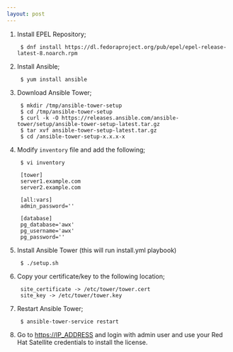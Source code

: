 ```yaml
---
layout: post
---
```



1. Install EPEL Repository;
        
        $ dnf install https://dl.fedoraproject.org/pub/epel/epel-release-latest-8.noarch.rpm

2. Install Ansible;

        $ yum install ansible 

3. Download Ansible Tower;

        $ mkdir /tmp/ansible-tower-setup
        $ cd /tmp/ansible-tower-setup
        $ curl -k -O https://releases.ansible.com/ansible-tower/setup/ansible-tower-setup-latest.tar.gz
        $ tar xvf ansible-tower-setup-latest.tar.gz
        $ cd /ansible-tower-setup-x.x.x-x

5. Modify `inventory` file and add the following;

        $ vi inventory
        
        [tower]
        server1.example.com
        server2.example.com
        
        [all:vars]
        admin_password=''
        
        [database]
        pg_database='awx'
        pg_username='awx'
        pg_password=''

6. Install Ansible Tower (this will run install.yml playbook)

        $ ./setup.sh

7. Copy your certificate/key to the following location;

        site_certificate -> /etc/tower/tower.cert
        site_key -> /etc/tower/tower.key

8. Restart Ansible Tower;

        $ ansible-tower-service restart

9. Go to [https://IP_ADDRESS](https://IP_ADDRESS) and login with admin user and use your Red Hat Satellite credentials to install the license.
